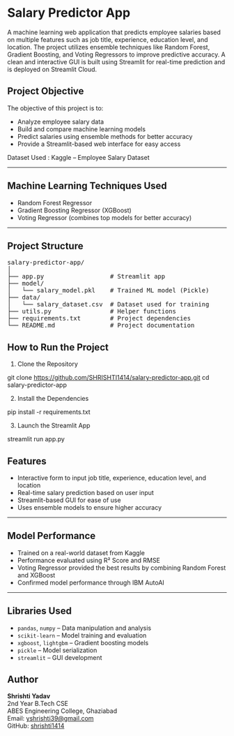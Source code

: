  Salary Predictor App
====================

A machine learning web application that predicts employee salaries based on multiple features such as job title, experience, education level, and location. The project utilizes ensemble techniques like Random Forest, Gradient Boosting, and Voting Regressors to improve predictive accuracy. A clean and interactive GUI is built using Streamlit for real-time prediction and is deployed on Streamlit Cloud.

 

Project Objective
-----------------

The objective of this project is to:

- Analyze employee salary data
- Build and compare machine learning models
- Predict salaries using ensemble methods for better accuracy
- Provide a Streamlit-based web interface for easy access

 Dataset Used : Kaggle – Employee Salary Dataset

---

Machine Learning Techniques Used
--------------------------------

- Random Forest Regressor
- Gradient Boosting Regressor (XGBoost)
- Voting Regressor (combines top models for better accuracy)

---

Project Structure
-----------------

 <pre>
salary-predictor-app/
│
├── app.py                  # Streamlit app
├── model/
│   └── salary_model.pkl    # Trained ML model (Pickle)
├── data/
│   └── salary_dataset.csv  # Dataset used for training
├── utils.py                # Helper functions
├── requirements.txt        # Project dependencies
└── README.md               # Project documentation
</pre>

 

How to Run the Project
----------------------

 1. Clone the Repository

git clone https://github.com/SHRISHTI1414/salary-predictor-app.git
cd salary-predictor-app

 
2. Install the Dependencies

pip install -r requirements.txt

3. Launch the Streamlit App

streamlit run app.py

 
Features
--------

- Interactive form to input job title, experience, education level, and location
- Real-time salary prediction based on user input
- Streamlit-based GUI for ease of use
- Uses ensemble models to ensure higher accuracy

---

Model Performance
-----------------

- Trained on a real-world dataset from Kaggle
- Performance evaluated using R² Score and RMSE
- Voting Regressor provided the best results by combining Random Forest and XGBoost
- Confirmed model performance through IBM AutoAI

---

Libraries Used
--------------

- `pandas`, `numpy` – Data manipulation and analysis
- `scikit-learn` – Model training and evaluation
- `xgboost`, `lightgbm` – Gradient boosting models
- `pickle` – Model serialization
- `streamlit` – GUI development



Author
------

**Shrishti Yadav**  
2nd Year B.Tech CSE  
ABES Engineering College, Ghaziabad  
Email: yshrishti39@gmail.com  
GitHub: [shrishti1414](https://github.com/SHRISHTI1414)
